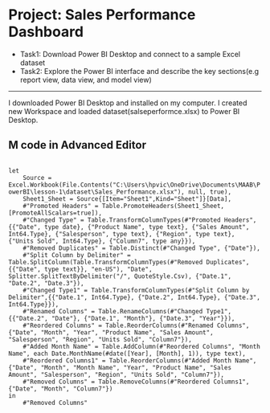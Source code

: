 <h1>Project: Sales Performance Dashboard</h1>

<ul>
  <li>Task1: Download Power BI Desktop and connect to a sample Excel dataset</li>
  <li>Task2: Explore the Power BI interface and describe the key sections(e.g report view, data view, and model view)</li>
</ul>

<hr>
<p>I downloaded Power BI Desktop and installed on my computer. I created new Workspace and loaded dataset(salseperformce.xlsx) to Power BI Desktop.</p>
<h2>M code in Advanced Editor</h2>
<code>
let
    Source = Excel.Workbook(File.Contents("C:\Users\hpvic\OneDrive\Documents\MAAB\PowerBI\lesson-1\dataset\Sales_Performance.xlsx"), null, true),
    Sheet1_Sheet = Source{[Item="Sheet1",Kind="Sheet"]}[Data],
    #"Promoted Headers" = Table.PromoteHeaders(Sheet1_Sheet, [PromoteAllScalars=true]),
    #"Changed Type" = Table.TransformColumnTypes(#"Promoted Headers",{{"Date", type date}, {"Product Name", type text}, {"Sales Amount", Int64.Type}, {"Salesperson", type text}, {"Region", type text}, {"Units Sold", Int64.Type}, {"Column7", type any}}),
    #"Removed Duplicates" = Table.Distinct(#"Changed Type", {"Date"}),
    #"Split Column by Delimiter" = Table.SplitColumn(Table.TransformColumnTypes(#"Removed Duplicates", {{"Date", type text}}, "en-US"), "Date", Splitter.SplitTextByDelimiter("/", QuoteStyle.Csv), {"Date.1", "Date.2", "Date.3"}),
    #"Changed Type1" = Table.TransformColumnTypes(#"Split Column by Delimiter",{{"Date.1", Int64.Type}, {"Date.2", Int64.Type}, {"Date.3", Int64.Type}}),
    #"Renamed Columns" = Table.RenameColumns(#"Changed Type1",{{"Date.2", "Date"}, {"Date.1", "Month"}, {"Date.3", "Year"}}),
    #"Reordered Columns" = Table.ReorderColumns(#"Renamed Columns",{"Date", "Month", "Year", "Product Name", "Sales Amount", "Salesperson", "Region", "Units Sold", "Column7"}),
    #"Added Month Name" = Table.AddColumn(#"Reordered Columns", "Month Name", each Date.MonthName(#date([Year], [Month], 1)), type text),
    #"Reordered Columns1" = Table.ReorderColumns(#"Added Month Name",{"Date", "Month", "Month Name", "Year", "Product Name", "Sales Amount", "Salesperson", "Region", "Units Sold", "Column7"}),
    #"Removed Columns" = Table.RemoveColumns(#"Reordered Columns1",{"Date", "Month", "Column7"})
in
    #"Removed Columns"
</code>

